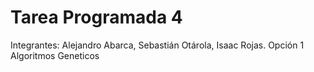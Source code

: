 # Tarea Programada 4 
Integrantes:
Alejandro Abarca,
Sebastián Otárola,
Isaac Rojas.
Opción 1 Algoritmos Geneticos
